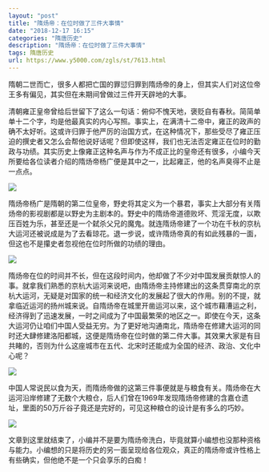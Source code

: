 ```yaml
---
layout: "post"
title: "隋炀帝：在位时做了三件大事情"
date: "2018-12-17 16:15"
categories: "隋唐历史"
description: "隋炀帝：在位时做了三件大事情"
tags: 隋唐历史
url: https://www.y5000.com/zgls/st/7613.html
---
```






隋朝二世而亡，很多人都把亡国的罪愆归罪到隋炀帝的身上，但其实人们对这位帝王多有偏见，其实但在未期间曾做过三件开天辟地的大事。

清朝雍正皇帝曾给后世留下了这么一句话：俯仰不愧天地，褒贬自有春秋。简简单单十二个字，均是他最真实的内心写照。事实上，在满清十二帝中，雍正的政声的确不太好听。这或许归罪于他严厉的治国方式，在这种情况下，那些受尽了雍正压迫的撰史者又怎么会帮他说好话呢？但即使这样，我们也无法否定雍正在位时的勤政与功绩。其实历史上像雍正这种名声与作为不成正比的皇帝还有很多，小编今天所要给各位读者介绍的隋炀帝杨广便是其中之一，比起雍正，他的名声臭得不止是一点点。

![](https://img.y5000.com/uploads/allimg/161219/11540R929-0.jpg)

隋炀帝杨广是隋朝的第二位皇帝，野史将其定义为一个暴君，事实上大部分有关隋炀帝的影视剧都是以野史为主剧本的。野史中的隋炀帝道德败坏、荒淫无度，以欺压百姓为乐，甚至还是一个弑杀父兄的魔鬼。就连隋炀帝建了一个功在千秋的京杭大运河还被说成是为了去看琼花。退一步说，或许隋炀帝真的有如此残暴的一面，但这也不是攥史者忽视他在位时所做的功绩的理由。

![](https://img.y5000.com/uploads/allimg/161219/11540V4F-1.jpg)

隋炀帝在位的时间并不长，但在这段时间内，他却做了不少对中国发展贡献惊人的事。就拿我们熟悉的京杭大运河来说吧，由隋炀帝主持修建出的这条贯穿南北的京杭大运河，无疑是对国家的统一和经济文化的发展起了很大的作用。别的不提，就拿临近运河的扬州城来说。自隋炀帝在城里开凿运河以来，这个城市藉漕运之利，经济得到了迅速发展，一时之间成为了中国最繁荣的地区之一。即使在今天，这条大运河仍让咱们中国人受益无穷。为了更好地沟通南北，隋炀帝在修建大运河的同时还大肆修建洛阳都城，这便是隋炀帝在位时做的第二件大事。其效果大家是有目共睹的，否则为什么这座城市在五代、北宋时还能成为全国的经济、政治、文化中心呢？

![](https://img.y5000.com/uploads/allimg/161219/11540WK6-2.jpg)

中国人常说民以食为天，而隋炀帝做的这第三件事便就是与粮食有关。隋炀帝在大运河沿岸修建了无数个大粮仓，后人们曾在1969年发现隋炀帝修建的含嘉仓遗址，里面的50万斤谷子竟还是完好的，可见这种粮仓的设计是有多么的巧妙。

![](https://img.y5000.com/uploads/allimg/161219/11540W505-3.jpg)

文章到这里就结束了，小编并不是要为隋炀帝洗白，毕竟就算小编想也没那种资格与能力。小编想的只是将历史的另一面呈现给各位观众，真正的隋炀帝或许性格上有些确实，但他绝不是一个只会享乐的白痴！
